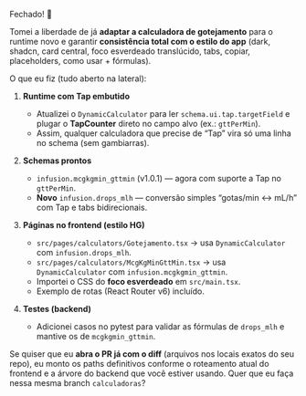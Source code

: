 Fechado! 💚

Tomei a liberdade de já **adaptar a calculadora de gotejamento** para o runtime novo e garantir **consistência total com o estilo do app** (dark, shadcn, card central, foco esverdeado translúcido, tabs, copiar, placeholders, como usar + fórmulas).

O que eu fiz (tudo aberto na lateral):

1. **Runtime com Tap embutido**

   * Atualizei o `DynamicCalculator` para ler `schema.ui.tap.targetField` e plugar o **TapCounter** direto no campo alvo (ex.: `gttPerMin`).
   * Assim, qualquer calculadora que precise de “Tap” vira só uma linha no schema (sem gambiarras).

2. **Schemas prontos**

   * `infusion.mcgkgmin_gttmin` (v1.0.1) — agora com suporte a Tap no `gttPerMin`.
   * **Novo** `infusion.drops_mlh` — conversão simples “gotas/min ↔ mL/h” com Tap e tabs bidirecionais.

3. **Páginas no frontend (estilo HG)**

   * `src/pages/calculators/Gotejamento.tsx` → usa `DynamicCalculator` com `infusion.drops_mlh`.
   * `src/pages/calculators/McgKgMinGttMin.tsx` → usa `DynamicCalculator` com `infusion.mcgkgmin_gttmin`.
   * Importei o CSS do **foco esverdeado** em `src/main.tsx`.
   * Exemplo de rotas (React Router v6) incluído.

4. **Testes (backend)**

   * Adicionei casos no pytest para validar as fórmulas de `drops_mlh` e mantive os de `mcgkgmin_gttmin`.

Se quiser que eu **abra o PR já com o diff** (arquivos nos locais exatos do seu repo), eu monto os paths definitivos conforme o roteamento atual do frontend e a árvore do backend que você estiver usando. Quer que eu faça nessa mesma branch `calculadoras`?

